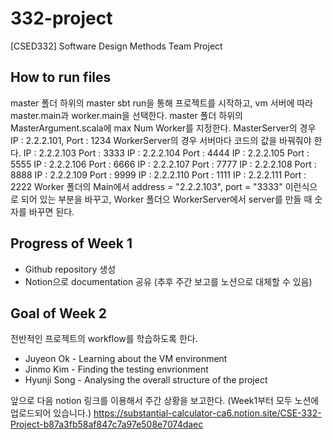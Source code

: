 # 332-project
[CSED332] Software Design Methods Team Project

## How to run files
master 폴더 하위의 master
sbt run을 통해 프로젝트를 시작하고, vm 서버에 따라 master.main과 worker.main을 선택한다.
master 폴더 하위의 MasterArgument.scala에 max Num Worker를 지정한다.
MasterServer의 경우 IP : 2.2.2.101, Port : 1234
WorkerServer의 경우 서버마다 코드의 값을 바꿔줘야 한다.
IP : 2.2.2.103 Port : 3333
IP : 2.2.2.104 Port : 4444
IP : 2.2.2.105 Port : 5555
IP : 2.2.2.106 Port : 6666
IP : 2.2.2.107 Port : 7777
IP : 2.2.2.108 Port : 8888
IP : 2.2.2.109 Port : 9999
IP : 2.2.2.110 Port : 1111
IP : 2.2.2.111 Port : 2222
Worker 폴더의 Main에서 address = "2.2.2.103", port = "3333" 이런식으로 되어 있는 부분을
바꾸고, Worker 폴더으 WorkerServer에서 server를 만들 때 숫자를 바꾸면 된다.



## Progress of Week 1
* Github repository 생성
* Notion으로 documentation 공유 (추후 주간 보고를 노션으로 대체할 수 있음)

## Goal of Week 2
전반적인 프로젝트의 workflow를 학습하도록 한다.
* Juyeon Ok - Learning about the VM environment
* Jinmo Kim - Finding the testing envrionment
* Hyunji Song - Analysing the overall structure of the project

앞으로 다음 notion 링크를 이용해서 주간 상황을 보고한다.
(Week1부터 모두 노션에 업로드되어 있습니다.)
https://substantial-calculator-ca6.notion.site/CSE-332-Project-b87a3fb58af847c7a97e508e7074daec

